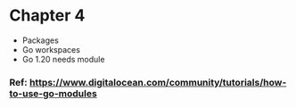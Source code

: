 # Chapter 4

- Packages
- Go workspaces
- Go 1.20 needs module

### Ref: https://www.digitalocean.com/community/tutorials/how-to-use-go-modules